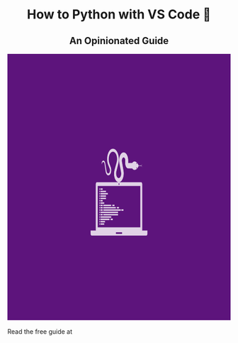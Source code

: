 <div align="center">

# How to Python with VS Code 🦄

## An Opinionated Guide

<img src="https://github.com/rednafi/py-vscode/blob/master/ext/logo.png" width="900" height="600">
</div>

Read the free guide at
